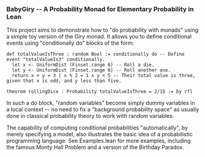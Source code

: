 ### BabyGiry -- A Probability Monad for Elementary Probability in Lean

This project aims to demonstrate how to "do probability with monads" using a simple toy version of the Giry monad. It allows you to define conditional
events using "conditionally do" blocks of the form:

```lean
def totalValueIsThree : random Bool := conditionally do -- Define event "totalValueIs3" conditionally.
  let x <- UniformDist (Finset.range 6) -- Roll a die.
  let y <- UniformDist (Finset.range 6) -- Roll another one.
  return x + y = 3 | x % 2 = 1 ∧ y < 5 -- Their total value is three, given that x is odd, and y less than five.

theorem rollingDice : Probability totalValueIsThree = 2/15 := by rfl
```

In such a do block, "random variables" become simply dummy variables in a local context -- no need to fix a "background probability space" as usually done
in classical probability theory to work with random variables. 

The capability of computing conditional probabilities "automatically", by merely specifying a model, also illustrates the basic idea of a probabilistic programming language.
See Examples.lean for more examples, including the famous Monty Hall Problem and a version of the Birthday Paradox.
